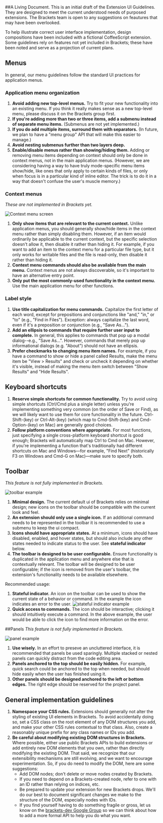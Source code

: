 ##A Living Document.
This is an initial draft of the Extension UI Guidelines.  They are designed to meet the current understood needs of purposed extensions.  The Brackets team is open to any suggestions on feautures that may have been overlooked.

To help illustrate correct user interface implementation, design compositions have been included with a fictional CoffeeScript extension.  Some guidelines rely on features not yet included in Brackets; these have been noted and serve as a projection of current plans.  

## Menus

In general, our menu guidelines follow the standard UI practices for application menus.

### Application menu organization

1. **Avoid adding new top-level menus.** Try to fit your new functionality into an existing menu. If you think it really makes sense as a new top-level menu, please discuss it on the Brackets group first.
2. **If you're adding more than two or three items, add a submenu instead of separate menu items.** (Submenus are not yet implemented.)
3. **If you do add multiple items, surround them with separators.** (In future, we plan to have a "menu group" API that will make this easier to manage.)
4. **Avoid nesting submenus further than two layers deep.**
5. **Enable/disable menus rather than showing/hiding them.** Adding or removing menu items depending on context should only be done in context menus, not in the main application menus. (However, we are considering having a way to have truly mode-specific menu items show/hide, like ones that only apply to certain kinds of files, or only when focus is in a particular kind of inline editor. The trick is to do it in a way that doesn't confuse the user's muscle memory.)

### Context menus

*These are not implemented in Brackets yet.*

![Context menu screen][context_menu]

1. **Only show items that are relevant to the current context.** Unlike application menus, you should generally show/hide items in the context menu rather than simply disabling them. However, if an item would ordinarily be applicable to the current context, but the specific selection doesn't allow it, then disable it rather than hiding it. For example, if you want to add an item to the context menu for a particular file type, but it only works for writable files and the file is read-only, then disable it rather than hiding it.
2. **Context menu commands should also be available from the main menu.** Context menus are not always discoverable, so it's important to have an alternative entry point.
3. **Only put the most commonly-used functionality in the context menu.** Use the main application menu for other functions.

### Label style

1. **Use title capitalization for menu commands.** Capitalize the first letter of each word, except for prepositions and conjunctions like "and," "in," or "to" (e.g., "Find in Files"). Exception: always capitalize the last word, even if it's a preposition or conjunction (e.g., "Save As...").
2. **Add an ellipsis to commands that require further user input to complete.** In general, this applies to commands that pop up a modal dialog--e.g., "Save As...". However, commands that merely pop up informational dialogs (e.g. "About") should not have an ellipsis.
3. **Prefer checkmarks to changing menu item names.** For example, if you have a command to show or hide a panel called Results, make the menu item be "View > Results" and check or uncheck it depending on whether it's visible, instead of making the menu item switch between "Show Results" and "Hide Results". 

## Keyboard shortcuts

1. **Reserve simple shortcuts for common functionality.** Try to avoid using simple shortcuts (Ctrl/Cmd plus a single letter) unless you're implementing something very common (on the order of Save or Find), as we will likely want to use them for core functionality in the future. Ctrl-Shift-(key) or Ctrl-Alt-(key) (which map to Cmd-Shift-(key) and Cmd-Option-(key) on Mac) are generally good choices.
2. **Follow platform conventions where appropriate.** For most functions, just specifying a single cross-platform keyboard shortcut is good enough; Brackets will automatically map Ctrl to Cmd on Mac. However, if you're implementing a function that's traditionally had different shortcuts on Mac and Windows&mdash;for example, "Find Next" (historically F3 on Windows and Cmd-G on Mac)&mdash;make sure to specify both.

## Toolbar
*This feature is not fully implemented in Brackets.*

![toolbar example][toolbar]

1. **Minimal design.** The current default ui of Brackets relies on minimal design; new icons on the toolbar should be compatible with the current look and feel.
2. **An extension should only use a single icon.** If an additional command needs to be represented in the toolbar it is recommended to use a submenu to keep the ui compact.
3. **Icons should have appropriate states.** At a minimum, icons should have disabled, enabled, and hover states, but should also include any other states needed to indicate status to the user. See **stateful indicator** below.
4. **The toolbar is designed to be user configurable.** Ensure functionality is duplicated in the application menu and anywhere else that is contextually relevant.  The toolbar will be designed to be user configurable; if the icon is removed from the user's toolbar, the extension's functionality needs to be available elsewhere.

Recommended usage:

1. **Stateful indicator.** An icon on the toolbar can be used to show the current state of a behavior or command.  In the example the icon indicates an error to the user. ![stateful indicator example][stateful_toolbar]
2. **Quick access to commands.** The icon should be interactive; clicking it should intuitively execute a command. In the above example, the user would be able to click the icon to find more information on the error.


##Panels
*This feature is not fully implemented in Brackets.*

![panel example][panel]

1. **Use wisely.** In an effort to preseve an uncluttered interface, it is recommended that panels be used sparingly.  Multiple stacked or nested panels can quickly distract from the code editing area.
2. **Panels anchored to the top should be easily hidden.** For example, quick search could be anchored to the top when needed, but should hide easily when the user has finished using it.
3. **Other panels should be designed anchored to the left or bottom edges.** The right edge should be reserved for the project panel.



## General implementation guidelines

1. **Namespace your CSS rules.** Extensions should generally not alter the styling of existing UI elements in Brackets. To avoid accidentally doing so, set a CSS class on the root element of any DOM structures you add, and make your other CSS rules contextual to that class. Also, create a reasonably unique prefix for any class names or IDs you add.
2. **Be careful about modifying existing DOM structures in Brackets.** Where possible, either use public Brackets APIs to build extensions or add entirely new DOM elements that you own, rather than directly modifying the existing DOM. That said, we recognize that our extensibility mechanisms are still evolving, and we want to encourage experimentation. So, if you do need to modify the DOM, here are some suggestions:
    * Add DOM nodes; don't delete or move nodes created by Brackets.
    * If you need to depend on a Brackets-created node, refer to one with an ID rather than relying on indices, etc.
    * Be prepared to update your extension for new Brackets drops. We'll do our best to document significant changes we make to the structure of the DOM, especially nodes with IDs.
    * If you find yourself having to do something fragile or gross, let us know on the [brackets-dev Google Group](http://groups.google.com/group/brackets-dev) so we can think about how to add a more formal API to help you do what you want.

[context_menu]: https://img.skitch.com/20120621-1fetjpqcf7dhhcimfkhsx9astc.png
[toolbar]: https://img.skitch.com/20120621-mrx5tsdt6uhrdwbce4nfi499yt.png
[stateful_toolbar]: https://img.skitch.com/20120621-74532u3ce4bjpc5ng85a496b6.png
[panel]: https://img.skitch.com/20120621-kdjfiqs3k92bmh1cbyq5k9xkud.png